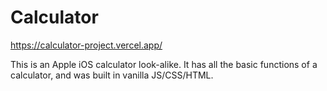 # Calculator
https://calculator-project.vercel.app/

This is an Apple iOS calculator look-alike. It has all the basic functions of a calculator, and was built in vanilla JS/CSS/HTML.

